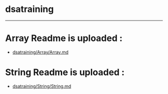 # dsatraining
---

# Array Readme is uploaded : 
  - [dsatraining/Array/Array.md](https://github.com/legendop4/dsatraining/blob/9cbe2e2d5c5f4493bc43879effdb23d7c0811fb2/Array/Array.md)

# String Readme is uploaded : 
  - [dsatraining/String/String.md](https://github.com/legendop4/dsatraining/blob/8164f8527b5fe0b1e93a9331c19dc7b7bb9854a2/String/String.md)
